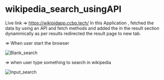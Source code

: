 # wikipedia_search_usingAPI
Live link 
=> https://wikipidapp.ccbp.tech/
In this Application , fetched the data by using an API and fetch methods and
added the in the result section dynammically as per results 
redirected the result page to new tab.

=> When user start the browser 

![Blank_search](https://user-images.githubusercontent.com/48233777/231992781-3bd8a5fc-713e-4203-8612-9baa2ec3f775.png)

=> when user type something to search in wikipedia 


![Input_search](https://user-images.githubusercontent.com/48233777/231993082-957d192c-6dcd-4f74-9ab9-4c99bc96d69c.png)
